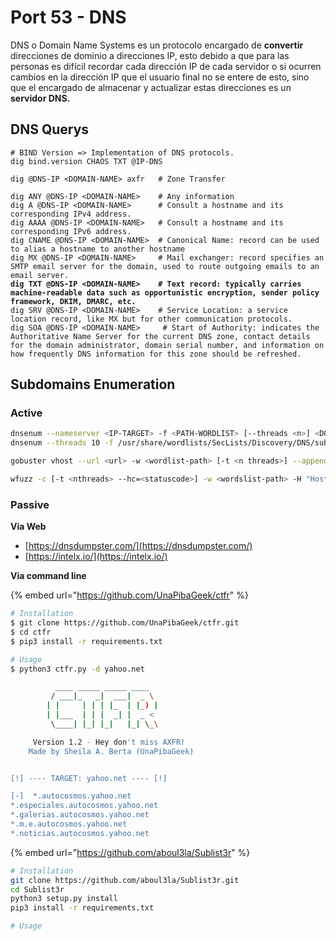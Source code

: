 # Port 53 - DNS

DNS o Domain Name Systems es un protocolo encargado de **convertir** direcciones de dominio a direcciones IP, esto debido a que para las personas es difícil recordar cada dirección IP de cada servidor o si ocurren cambios en la dirección IP que el usuario final no se entere de esto, sino que el encargado de almacenar y actualizar estas direcciones es un **servidor DNS.**



##

## DNS Querys

<pre class="language-bash"><code class="lang-bash"># BIND Version => Implementation of DNS protocols.
dig bind.version CHAOS TXT @IP-DNS

dig @DNS-IP &#x3C;DOMAIN-NAME> axfr   # Zone Transfer

dig ANY @DNS-IP &#x3C;DOMAIN-NAME>    # Any information
dig A @DNS-IP &#x3C;DOMAIN-NAME>      # Consult a hostname and its corresponding IPv4 address.
dig AAAA @DNS-IP &#x3C;DOMAIN-NAME>   # Consult a hostname and its corresponding IPv6 address.
dig CNAME @DNS-IP &#x3C;DOMAIN-NAME>  # Canonical Name: record can be used to alias a hostname to another hostname
dig MX @DNS-IP &#x3C;DOMAIN-NAME>     # Mail exchanger: record specifies an SMTP email server for the domain, used to route outgoing emails to an email server.
<strong>dig TXT @DNS-IP &#x3C;DOMAIN-NAME>    # Text record: typically carries machine-readable data such as opportunistic encryption, sender policy framework, DKIM, DMARC, etc.
</strong>dig SRV @DNS-IP &#x3C;DOMAIN-NAME>    # Service Location: a service location record, like MX but for other communication protocols.
dig SOA @DNS-IP &#x3C;DOMAIN-NAME>     # Start of Authority: indicates the Authoritative Name Server for the current DNS zone, contact details for the domain administrator, domain serial number, and information on how frequently DNS information for this zone should be refreshed.
</code></pre>

## Subdomains Enumeration

### **Active**

```bash
dnsenum --nameserver <IP-TARGET> -f <PATH-WORDLIST> [--threads <n>] <DOMAIN>
dnsenum --threads 10 -f /usr/share/wordlists/SecLists/Discovery/DNS/subdomains-top1million-20000.txt --dnsserver 10.10.10.161 htb.local

gobuster vhost --url <url> -w <wordlist-path> [-t <n threads>] --append-domain

wfuzz -c [-t <nthreads> --hc=<statuscode>] -w <wordslist-path> -H "Host: FUZZ.domain.com" http://domain.com
```



### **Passive**



**Via Web**

* [https://dnsdumpster.com/](https://dnsdumpster.com/)
* [https://intelx.io/](https://intelx.io/)



**Via command line**

{% embed url="https://github.com/UnaPibaGeek/ctfr" %}

```bash
# Installation
$ git clone https://github.com/UnaPibaGeek/ctfr.git
$ cd ctfr
$ pip3 install -r requirements.txt

# Usage
$ python3 ctfr.py -d yahoo.net 

          ____ _____ _____ ____  
         / ___|_   _|  ___|  _ \ 
        | |     | | | |_  | |_) |
        | |___  | | |  _| |  _ < 
         \____| |_| |_|   |_| \_\

     Version 1.2 - Hey don't miss AXFR!
    Made by Sheila A. Berta (UnaPibaGeek)


[!] ---- TARGET: yahoo.net ---- [!] 

[-]  *.autocosmos.yahoo.net
*.especiales.autocosmos.yahoo.net
*.galerias.autocosmos.yahoo.net
*.m.e.autocosmos.yahoo.net
*.noticias.autocosmos.yahoo.net
```



{% embed url="https://github.com/aboul3la/Sublist3r" %}

```bash
# Installation
git clone https://github.com/aboul3la/Sublist3r.git
cd Sublist3r
python3 setup.py install
pip3 install -r requirements.txt

# Usage

```

